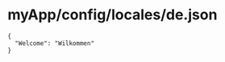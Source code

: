 # myApp/config/locales/de.json

<docmeta name="uniqueID" value="dejson870097">
<docmeta name="displayName" value="de.json">

```
{
  "Welcome": "Wilkommen"
}
```
